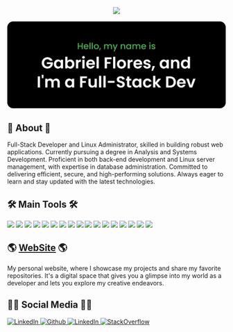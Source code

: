 <!--
**GabrielFlores8227/GabrielFlores8227** is a ✨ _special_ ✨ repository because its `README.md` (this file) appears on your GitHub profile.

Here are some ideas to get you started:

- 🔭 I’m currently working on ...
- 🌱 I’m currently learning ...
- 👯 I’m looking to collaborate on ...
- 🤔 I’m looking for help with ...
- 💬 Ask me about ...
- 📫 How to reach me: ...
- 😄 Pronouns: ...
- ⚡ Fun fact: ...
-->

<div align="center">
  <a href="https://www.gabriel-flores.dev/">
    <img src='https://user-images.githubusercontent.com/5713670/87202985-820dcb80-c2b6-11ea-9f56-7ec461c497c3.gif' height='150'>
  </a>
</div>

[![Gabriel Flores](https://github.com/GabrielFlores8227/GabrielFlores8227/blob/main/assets/banner.png)](https://www.gabriel-flores.dev/)

## 🚀 About 🚀

Full-Stack Developer and Linux Administrator, skilled in building robust web applications. Currently pursuing a degree in Analysis and Systems Development. Proficient in both back-end development and Linux server management, with expertise in database administration. Committed to delivering efficient, secure, and high-performing solutions. Always eager to learn and stay updated with the latest technologies.

## 🛠️ Main Tools 🛠️

<p>
    <img src="https://img.shields.io/badge/-Aws-f9992e?style=for-the-badge&logo=Amazon&logoColor=white" />
    <img src="https://img.shields.io/badge/-Linux-029be5?style=for-the-badge&logo=Linux&logoColor=white" />
    <img src="https://img.shields.io/badge/-Debian-aa3031?style=for-the-badge&logo=Debian&logoColor=white" />
   <img src="https://img.shields.io/badge/-Fedora-029be5?style=for-the-badge&logo=Fedora&logoColor=white" />
    <img src="https://img.shields.io/badge/-Neovim-47973a?style=for-the-badge&logo=Neovim&logoColor=white" />
    <img src="https://img.shields.io/badge/-Nginx-47973a?style=for-the-badge&logo=Nginx&logoColor=white" />
    <img src="https://img.shields.io/badge/-Mysql-366d9d?style=for-the-badge&logo=Mysql&logoColor=white" />
    <img src="https://img.shields.io/badge/-MongoDB-47973a?style=for-the-badge&logo=mongodb&logoColor=white" />
    <img src="https://img.shields.io/badge/-Docker-366d9d?style=for-the-badge&logo=Docker&logoColor=white" />
    <img src="https://img.shields.io/badge/-Bash-47973a?style=for-the-badge&logo=Bash&logoColor=white" />
    <img src="https://img.shields.io/badge/-Python-366d9d?style=for-the-badge&logo=python&logoColor=white" />
    <img src="https://img.shields.io/badge/-NPM-CB3837?style=for-the-badge&logo=npm&logoColor=white" />
    <img src="https://img.shields.io/badge/-Typescript-366d9d?style=for-the-badge&logo=Typescript&logoColor=white" />
    <img src="https://img.shields.io/badge/-Node.js-47973a?style=for-the-badge&logo=Node.js&logoColor=white" />
    <img src="https://img.shields.io/badge/-JavaScript-f9992e?style=for-the-badge&logo=JavaScript&logoColor=white" />
    <img src="https://img.shields.io/badge/-HTML5-E34F26?style=for-the-badge&logo=html5&logoColor=white" />
    <img src="https://img.shields.io/badge/-CSS-366d9d?style=for-the-badge&logo=CSS3&logoColor=white" />
</p>

## 🌎 [WebSite](https://www.gabriel-flores.dev/) 🌎

My personal website, where I showcase my projects and share my favorite repositories. It's a digital space that gives you a glimpse into my world as a developer and lets you explore my creative endeavors.

##   👩‍💻 Social Media  👩‍💻
<p>
  <a href="https://mail.google.com/mail/?view=cm&fs=1&to=gabrielflores20032003@gmail.com" target="_blank">
    <img alt="LinkedIn" src="https://img.shields.io/badge/Gmail-%230077B5.svg?&style=for-the-badge&logo=Gmail&logoColor=white">
  </a> 
  <a href="https://github.com/GabrielFlores8227" target="_blank">
    <img alt="Github" src="https://img.shields.io/badge/GitHub-%2312100E.svg?&style=for-the-badge&logo=Github&logoColor=white" />
  </a> 
  <a href="https://www.linkedin.com/in/gabriel-de-almeida-flores-5aba77256/" target="_blank">
    <img alt="LinkedIn" src="https://img.shields.io/badge/linkedin-%230077B5.svg?&style=for-the-badge&logo=linkedin&logoColor=white">
  </a> 
  <a href="https://stackoverflow.com/users/20079378/gabriel-flores" target="_blank">
      <img alt="StackOverflow" src="https://img.shields.io/badge/StackOverflow-E34F26.svg?&style=for-the-badge&logo=StackOverflow&logoColor=white">
  </a> 
</p>


